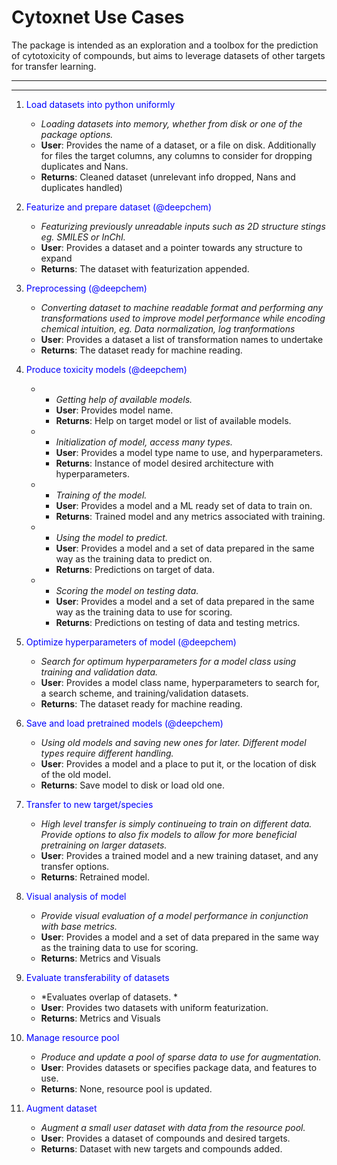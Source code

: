 # Cytoxnet Use Cases
The package is intended as an exploration and a toolbox for the prediction of
cytotoxicity of compounds, but aims to leverage datasets of other targets
for transfer learning.
***
***

1. <span style="color:blue">Load datasets into python uniformly</span>
    - *Loading datasets into memory, whether from disk or one of the package
      options.*
    - __User__: Provides the name of a dataset, or a file on disk. Additionally
      for files the target columns, any columns to consider for dropping
      duplicates and Nans.
    - __Returns__: Cleaned dataset (unrelevant info dropped, Nans and duplicates
      handled)
    
2. <span style="color:blue">Featurize and prepare dataset (@deepchem)</span>
    - *Featurizing previously unreadable inputs such as 2D structure stings eg.
      SMILES or InChI.*
    - __User__: Provides a dataset and a pointer towards any structure to expand
    - __Returns__: The dataset with featurization appended.
    
3. <span style="color:blue">Preprocessing (@deepchem)</span>
    - *Converting dataset to machine readable format and performing any
      transformations used to improve model performance while encoding chemical
      intuition, eg. Data normalization, log tranformations*
    - __User__: Provides a dataset a list of transformation names to undertake
    - __Returns__: The dataset ready for machine reading.
    
4. <span style="color:blue">Produce toxicity models (@deepchem)</span>
    - - *Getting help of available models.*
      - __User__: Provides model name.
      - __Returns__: Help on target model or list of available models.
    - - *Initialization of model, access many types.*
      - __User__: Provides a model type name to use, and hyperparameters.
      - __Returns__: Instance of model desired architecture with hyperparameters.
    - - *Training of the model.*
      - __User__: Provides a model and a ML ready set of data to train on.
      - __Returns__: Trained model and any metrics associated with training.
    - - *Using the model to predict.*
      - __User__: Provides a model and a set of data prepared in the same way
        as the training data to predict on.
      - __Returns__: Predictions on target of data.
    - - *Scoring the model on testing data.*
      - __User__: Provides a model and a set of data prepared in the same way
        as the training data to use for scoring.
      - __Returns__: Predictions on testing of data and testing metrics.
    
5. <span style="color:blue">Optimize hyperparameters of model (@deepchem)</span>
    - *Search for optimum hyperparameters for a model class using training and
      validation data.*
    - __User__: Provides a model class name, hyperparameters to search for, a
      search scheme, and training/validation datasets.
    - __Returns__: The dataset ready for machine reading.
    
6. <span style="color:blue">Save and load pretrained models (@deepchem)</span>
    - *Using old models and saving new ones for later. Different model types
    require different handling.*
    - __User__: Provides a model and a place to put it, or the location of disk of
    the old model.
    - __Returns__: Save model to disk or load old one.
    
7. <span style="color:blue">Transfer to new target/species</span>
    - *High level transfer is simply continueing to train on different data. 
      Provide options to also fix models to allow for more beneficial
      pretraining on larger datasets.*
    - __User__: Provides a trained model and a new training dataset, and any
      transfer options.
    - __Returns__: Retrained model.
    
8. <span style="color:blue">Visual analysis of model</span>
    - *Provide visual evaluation of a model performance in conjunction with base
      metrics.*
    - __User__: Provides a model and a set of data prepared in the same way
      as the training data to use for scoring.
    - __Returns__: Metrics and Visuals
    
9. <span style="color:blue">Evaluate transferability of datasets</span>
    - *Evaluates overlap of datasets. *
    - __User__: Provides two datasets with uniform featurization.
    - __Returns__: Metrics and Visuals

10. <span style="color:blue">Manage resource pool</span>
    - *Produce and update a pool of sparse data to use for augmentation.*
    - __User__: Provides datasets or specifies package data, and features to use.
    - __Returns__: None, resource pool is updated.

11. <span style="color:blue">Augment dataset</span>
    - *Augment a small user dataset with data from the resource pool.*
    - __User__: Provides a dataset of compounds and desired targets.
    - __Returns__: Dataset with new targets and compounds added.
